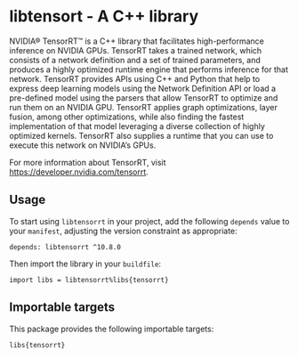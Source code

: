 # libtensort - A C++ library

NVIDIA® TensorRT™ is a C++ library that facilitates high-performance inference
on NVIDIA GPUs. TensorRT takes a trained network, which consists of a network
definition and a set of trained parameters, and produces a highly optimized
runtime engine that performs inference for that network. TensorRT provides APIs
using C++ and Python that help to express deep learning models using the Network
Definition API or load a pre-defined model using the parsers that allow TensorRT
to optimize and run them on an NVIDIA GPU. TensorRT applies graph optimizations,
layer fusion, among other optimizations, while also finding the fastest
implementation of that model leveraging a diverse collection of highly optimized
kernels. TensorRT also supplies a runtime that you can use to execute this
network on NVIDIA’s GPUs.

For more information about TensorRT, visit https://developer.nvidia.com/tensorrt.

## Usage

To start using `libtensorrt` in your project, add the following `depends`
value to your `manifest`, adjusting the version constraint as appropriate:

```
depends: libtensorrt ^10.8.0
```

Then import the library in your `buildfile`:

```
import libs = libtensorrt%libs{tensorrt}
```


## Importable targets

This package provides the following importable targets:

```
libs{tensorrt}
```
